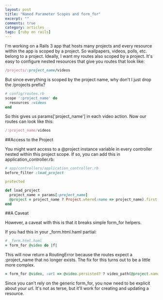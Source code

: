 ```yaml
---
layout: post
title: "Named Parameter Scopes and form_for"
excerpt: ""
comments: true
category: articles
tags: [ruby on rails]
---
```


I'm working on a Rails 3 app that hosts many projects and every resource within the app is scoped by a project. So wallpapers, videos, polls, etc. belong to a project. Ideally, I want my routes also scoped by a project. It's easy to configure nested resources that give you routes that look like:

```ruby
/projects/:project_name/videos
```

But since everything is scoped by the project name, why don't I just drop the /projects prefix?

```ruby
# config/routes.rb
scope ':project_name' do
  resources :videos
end
```

So this gives us params['project_name'] in each video action. Now our routes can look like this:

```ruby
/:project_name/videos
```

<!-- more -->

##Access to the Project

You might want access to a @project instance variable in every controller nested within this project scope. If so, you can add this in application_controller.rb:

```ruby
# app/controllers/application_controller.rb
before_filter :load_project

protected

def load_project
  project_name = params[:project_name]
  @project = project_name ? Project.where(:name => project_name).first : nil
end
```

##A Caveat

However, a caveat with this is that it breaks simple form_for helpers.

If you had this in your _form.html.haml partial:

```ruby
# _form.html.haml
= form_for @video do |f|
```

This will now return a RoutingError because the routes expect a :project_name that no longer exists. The fix for this turns out to be a little more complex.

```ruby
= form_for @video, :url => @video.persisted? ? video_path(@project.name, @video) : videos_path(@project.name) do |f|
```

Since you can't rely on the generic form_for, you now need to be explicit about your url. It's not as terse, but it'll work for creating and updating a resource.
